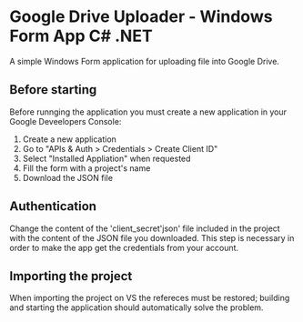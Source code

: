 # Google Drive Uploader - Windows Form App C# .NET
A simple Windows Form application for uploading file into Google Drive.

## Before starting
Before runnging the application you must create a new application in your Google Deveelopers Console:
   1. Create a new application
   2. Go to "APIs & Auth > Credentials > Create Client ID"
   3. Select "Installed Appliation" when requested
   4. Fill the form with a project's name
   5. Download the JSON file
   
## Authentication
Change the content of the 'client_secret'json' file included in the project with the content of the JSON file you downloaded.
This step is necessary in order to make the app get the credentials from your account.

## Importing the project
When importing the project on VS the refereces must be restored; building and starting the application should automatically solve the problem.
